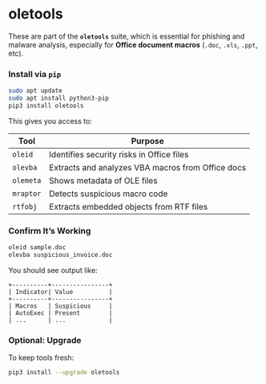 # oletools

These are part of the **`oletools`** suite, which is essential for phishing and malware analysis, especially for **Office document macros** (`.doc`, `.xls`, `.ppt`, etc).



### Install via `pip`

```bash
sudo apt update
sudo apt install python3-pip
pip3 install oletools
```

This gives you access to:

| Tool      | Purpose                                           |
| --------- | ------------------------------------------------- |
| `oleid`   | Identifies security risks in Office files         |
| `olevba`  | Extracts and analyzes VBA macros from Office docs |
| `olemeta` | Shows metadata of OLE files                       |
| `mraptor` | Detects suspicious macro code                     |
| `rtfobj`  | Extracts embedded objects from RTF files          |



### Confirm It’s Working

```bash
oleid sample.doc
olevba suspicious_invoice.doc
```

You should see output like:

```
+----------+----------------+
| Indicator| Value          |
+----------+----------------+
| Macros   | Suspicious     |
| AutoExec | Present        |
| ...      | ...            |
```



### Optional: Upgrade&#x20;

To keep tools fresh:

```bash
pip3 install --upgrade oletools
```
